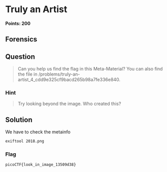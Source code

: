 # Truly an Artist
**Points: 200**

## Forensics

## Question
>Can you help us find the flag in this Meta-Material? You can also find the file in /problems/truly-an-artist_4_cdd9e325cf9bacd265b98a7fe336e840. 

### Hint
>Try looking beyond the image.
>Who created this?

## Solution
We have to check the metainfo
```bash
exiftool 2018.png
```

### Flag
`picoCTF{look_in_image_13509d38}`
